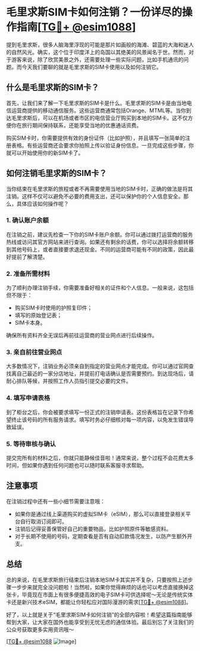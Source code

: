# 毛里求斯SIM卡如何注销？一份详尽的操作指南[[TG💪+ @esim1088](https://t.me/s/esim1088)]

提到毛里求斯，很多人脑海里浮现的可能是那片如画般的海滩、碧蓝的大海和迷人的自然风光。确实，这个位于印度洋上的岛国以其绝美的风景闻名于世。然而，对于游客来说，除了欣赏美景之外，还需要处理一些实际问题，比如手机通讯的问题。而今天我们要聊的就是毛里求斯的SIM卡使用以及如何注销它。

## 什么是毛里求斯的SIM卡？

首先，让我们来了解一下毛里求斯的SIM卡是什么。毛里求斯的SIM卡是由当地电信运营商提供的移动通信服务。这些运营商通常包括Orange、MTML等。当你到达毛里求斯后，可以在机场或者市区的电信营业厅购买到本地的SIM卡。这不仅方便你在旅行期间保持联系，还能享受当地的优惠通话资费。

购买SIM卡时，你需要提供有效的身份证件（比如护照），并且填写一张简单的注册表格。有些运营商还会要求你拍照上传以验证身份信息。一旦完成这些步骤，你就可以开始使用你的新SIM卡了。

## 如何注销毛里求斯的SIM卡？

当你结束在毛里求斯的旅程或者不再需要使用当地的SIM卡时，正确的做法是将其注销。这样不仅可以避免不必要的费用支出，还可以保护你的个人信息安全。那么，具体应该如何操作呢？

### 1. **确认账户余额**

在注销之前，建议先检查一下你的SIM卡账户余额。你可以通过拨打运营商的服务热线或访问其官方网站来进行查询。如果还有剩余的话费，你可以选择将余额转移到其他号码上，或者直接要求退还现金。不同的运营商可能有不同的政策，因此最好提前了解清楚。

### 2. **准备所需材料**

为了顺利办理注销手续，你需要准备好相关的证件和个人信息。一般来说，这包括但不限于：

- 购买SIM卡时使用的护照复印件；
- 填写的原始登记表；
- SIM卡本身。

确保所有资料齐全无误后再前往运营商的营业网点进行后续操作。

### 3. **亲自前往营业网点**

大多数情况下，注销业务必须亲自到指定的营业网点才能完成。你可以通过官网查找离自己最近的一家分店地址，并提前打电话确认是否需要预约。到达现场后，请耐心排队等候，并按照工作人员指引提交必要的文件。

### 4. **填写申请表格**

到了柜台之后，你会被要求填写一份正式的注销申请表。这份表格旨在记录下你希望终止该号码的所有服务请求。填写时务必仔细核对每一项内容，以免发生错误导致延误。

### 5. **等待审核与确认**

提交完所有的材料之后，你就只能静候佳音啦！通常来说，整个过程不会花费太多时间，但如果你遇到任何问题也可以随时联系客服寻求帮助。

## 注意事项

在注销过程中还有一些小细节需要注意哦：

- 如果你是通过线上渠道购买的虚拟SIM卡（eSIM），那么可以直接登录相关平台自行取消订阅即可。
- 注销后记得妥善保管好自己的重要物品，比如护照原件等敏感资料。
- 对于长期不使用的号码，定期查看是否有自动扣款情况发生，以防产生额外开支。

## 总结

总的来说，在毛里求斯旅行结束后注销本地SIM卡其实并不复杂，只要按照上述步骤一步步来就完全没问题啦！当然啦，如果你觉得麻烦的话也可以考虑直接换掉这张卡，毕竟现在市面上有很多便捷高效的电子SIM卡可供选择呢～无论是传统实体卡还是新兴技术eSIM，都能让你轻松应对国际漫游的需求[[TG💪+ @esim1088](https://t.me/s/esim1088)]。

好了，以上就是关于“毛里求斯SIM卡如何注销”的全部内容啦！希望这篇指南能够帮到大家，让大家在国外也能享受到无忧无虑的通信体验。最后别忘了关注我们的公众号获取更多实用资讯哦～

[[TG💪+ @esim1088](https://t.me/s/esim1088) ![Image](https://i.postimg.cc/4NQfJmqS/Snipaste-2025-05-13-00-14-12.png)]